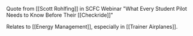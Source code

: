 Quote from [[Scott Rohlfing]] in SCFC Webinar "What Every Student Pilot Needs to Know Before Their [[Checkride]]"

Relates to [[Energy Management]], especially in [[Trainer Airplanes]].